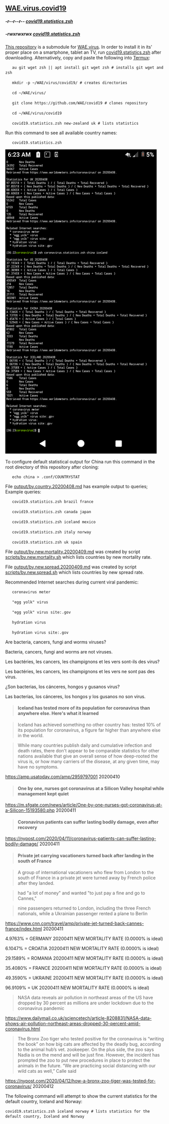 <link rel="prerender" href="https://github.com/WAE/covid19">

## [WAE.virus.covid19](https://github.com/WAE/covid19)

##### -r--r--r-- [covid19.statistics.zsh](https://raw.githubusercontent.com/WAE/covid19/master/covid19.statistics.zsh)
##### -rwxrwxrwx [covid19.statistics.zsh](https://wae.github.io/covid19/covid19.statistics.zsh)

[This repository](https://github.com/WAE/covid19) is a submodule for [WAE.virus](https://github.com/WAE/virus).  In order to install it in its' proper place on a smartphone, tablet an TV, run [covid19.statistics.zsh](https://raw.githubusercontent.com/WAE/covid19/master/covid19.statistics.zsh) after downloading.  Alternatively, copy and paste the following into [Termux](https://github.com/termux):

```
   au git wget zsh || apt install git wget zsh # installs git wget and zsh

   mkdir -p ~/WAE/virus/covid19/ # creates directories

   cd ~/WAE/virus/

   git clone https://github.com/WAE/covid19 # clones repository

   cd ~/WAE/virus/covid19

   covid19.statistics.zsh new-zealand uk # lists statistics
```
Run this command to see all available country names:
```
   covid19.statistics.zsh
```
[![Screenshot_20200408-062343.png](https://github.com/WAE/coronavirus/raw/master/docs/images/Screenshot_20200408-062343.png)](https://github.com/WAE/coronavirus/raw/master/docs/images/Screenshot_20200408-062343.png)

To configure default statistical output for China run this command in the root directory of this repository after cloning:
```
   echo china > .conf/COUNTRYSTAT
```
File [output/by.country.20200408.md](https://raw.githubusercontent.com/WAE/covid19/master/output/by.country.20200408.md) has example output to queries;  Example queries:
```
   covid19.statistics.zsh brazil france

   covid19.statistics.zsh canada japan

   covid19.statistics.zsh iceland mexico

   covid19.statistics.zsh italy norway

   covid19.statistics.zsh uk spain
```
File [output/by.new.mortality.20200409.md](https://raw.githubusercontent.com/WAE/covid19/master/output/by.new.mortality.20200409.md) was created by script [scripts/by.new.mortality.sh](https://raw.githubusercontent.com/WAE/covid19/master/scripts/by.new.mortality.sh) which lists countries by new mortality rate.

File [output/by.new.spread.20200409.md](https://raw.githubusercontent.com/WAE/covid19/master/output/by.new.spread.20200409.md) was created by script [scripts/by.new.spread.sh](https://raw.githubusercontent.com/WAE/covid19/master/scripts/by.new.spread.sh) which lists countries by new spread rate.

Recommended Internet searches during current viral pandemic:
```
   coronavirus meter

   "egg yolk" virus

   "egg yolk" virus site:.gov

   hydration virus

   hydration virus site:.gov
```
Are bacteria, cancers, fungi and worms viruses?

Bacteria, cancers, fungi and worms are not viruses.


Les bactéries, les cancers, les champignons et les vers sont-ils des virus?

Les bactéries, les cancers, les champignons et les vers ne sont pas des virus.


¿Son bacterias, los cánceres, hongos y gusanos virus?

Las bacterias, los cánceres, los hongos y los gusanos no son virus.

> #### Iceland has tested more of its population for coronavirus than anywhere else. Here's what it learned

> Iceland has achieved something no other country has: tested 10% of its population for coronavirus, a figure far higher than anywhere else in the world. 

> While many countries publish daily and cumulative infection and death rates, there don't appear to be comparable statistics for other nations available that give an overall sense of how deep-rooted the virus is, or how many carriers of the disease, at any given time, may have no symptoms. 

https://amp.usatoday.com/amp/2959797001 20200410

> #### One by one, nurses got coronavirus at a Silicon Valley hospital while management kept quiet

https://m.sfgate.com/news/article/One-by-one-nurses-got-coronavirus-at-a-Silicon-15193580.php 20200411

> #### Coronavirus patients can suffer lasting bodily damage, even after recovery

https://nypost.com/2020/04/11/coronavirus-patients-can-suffer-lasting-bodily-damage/ 20200411


> #### Private jet carrying vacationers turned back after landing in the south of France

> A group of international vacationers who flew from London to the south of France in a private jet were turned away by French police after they landed.

> had "a lot of money" and wanted "to just pay a fine and go to Cannes,"

> nine passengers returned to London, including the three French nationals, while a Ukrainian passenger rented a plane to Berlin

https://www.cnn.com/travel/amp/private-jet-turned-back-cannes-france/index.html 20200411 

4.9763% = GERMANY 20200411 NEW MORTALITY RATE (0.0000% is ideal)

6.1047% = CROATIA 20200411 NEW MORTALITY RATE (0.0000% is ideal)

29.1589% = ROMANIA 20200411 NEW MORTALITY RATE (0.0000% is ideal)

35.4080% = FRANCE 20200411 NEW MORTALITY RATE (0.0000% is ideal)

49.3590% = UKRAINE 20200411 NEW MORTALITY RATE (0.0000% is ideal)
	
96.9109% = UK 20200411 NEW MORTALITY RATE (0.0000% is ideal)

> NASA data reveals air pollution in northeast areas of the US have dropped by 30 percent as millions are under lockdown due to the coronavirus pandemic

https://www.dailymail.co.uk/sciencetech/article-8208831/NASA-data-shows-air-pollution-northeast-areas-dropped-30-percent-amid-coronavirus.html

> The Bronx Zoo tiger who tested positive for the coronavirus is “writing the book” on how big cats are affected by the deadly bug, according to the animal hub’s vet.
zookeeper.
> On the plus side, the zoo says Nadia is on the mend and will be just fine.
> However, the incident has prompted the zoo to put new procedures in place to protect the animals in the future.
> “We are practicing social distancing with our wild cats as well,” Calle said

https://nypost.com/2020/04/12/how-a-bronx-zoo-tiger-was-tested-for-coronavirus/ 20200412

The following command will attempt to show the current statistics for the default country, Iceland and Norway: 	
```
covid19.statistics.zsh iceland norway # lists statistics for the default country, Iceland and Norway 
```
<!--covid19 README.md EOF-->

